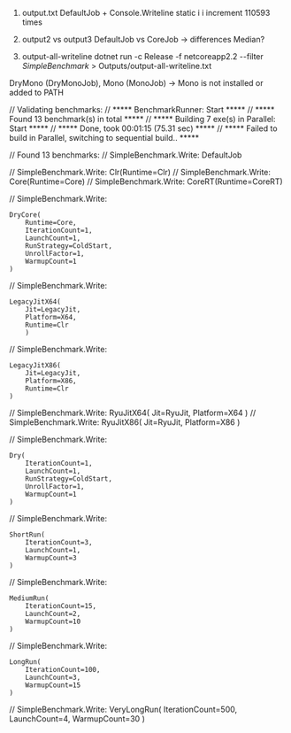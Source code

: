 1) output.txt
DefaultJob + Console.Writeline static i
i increment 110593 times

2) output2 vs output3
DefaultJob vs CoreJob -> differences Median?

3) output-all-writeline
dotnet run -c Release -f netcoreapp2.2 --filter *SimpleBenchmark* > Outputs/output-all-writeline.txt

DryMono (DryMonoJob), Mono (MonoJob) -> Mono is not installed or added to PATH

// Validating benchmarks:
// ***** BenchmarkRunner: Start   *****
// ***** Found 13 benchmark(s) in total *****
// ***** Building 7 exe(s) in Parallel: Start   *****
// ***** Done, took 00:01:15 (75.31 sec)   *****
// ***** Failed to build in Parallel, switching to sequential build..   *****

// Found 13 benchmarks:
//   SimpleBenchmark.Write: DefaultJob

//   SimpleBenchmark.Write: Clr(Runtime=Clr)
//   SimpleBenchmark.Write: Core(Runtime=Core)
//   SimpleBenchmark.Write: CoreRT(Runtime=CoreRT)



//   SimpleBenchmark.Write: 

    DryCore(
        Runtime=Core, 
        IterationCount=1, 
        LaunchCount=1, 
        RunStrategy=ColdStart, 
        UnrollFactor=1, 
        WarmupCount=1
    )

//   SimpleBenchmark.Write: 

    LegacyJitX64(
        Jit=LegacyJit, 
        Platform=X64, 
        Runtime=Clr
        )

//   SimpleBenchmark.Write: 
    
    LegacyJitX86(
        Jit=LegacyJit, 
        Platform=X86, 
        Runtime=Clr
    )

//   SimpleBenchmark.Write: 
    RyuJitX64(
        Jit=RyuJit, 
        Platform=X64
    )
//   SimpleBenchmark.Write: 
    RyuJitX86(
        Jit=RyuJit, 
        Platform=X86
    )

    
//   SimpleBenchmark.Write: 

    Dry(
        IterationCount=1, 
        LaunchCount=1, 
        RunStrategy=ColdStart, 
        UnrollFactor=1, 
        WarmupCount=1
    )

//   SimpleBenchmark.Write: 
    
    ShortRun(
        IterationCount=3, 
        LaunchCount=1, 
        WarmupCount=3
    )

//   SimpleBenchmark.Write: 
    
    MediumRun(
        IterationCount=15, 
        LaunchCount=2, 
        WarmupCount=10
    )

//   SimpleBenchmark.Write: 

    LongRun(
        IterationCount=100, 
        LaunchCount=3, 
        WarmupCount=15
    )

//   SimpleBenchmark.Write: 
    VeryLongRun(
        IterationCount=500, 
        LaunchCount=4,
        WarmupCount=30
        )
